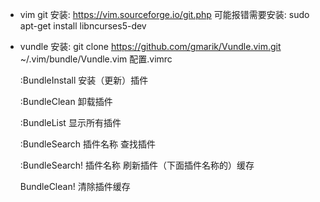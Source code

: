 * vim git 安装: https://vim.sourceforge.io/git.php
    可能报错需要安装: sudo apt-get install  libncurses5-dev

* vundle
  安装: git clone https://github.com/gmarik/Vundle.vim.git ~/.vim/bundle/Vundle.vim
  配置.vimrc

  :BundleInstall   安装（更新）插件 

  :BundleClean  卸载插件 

  :BundleList  显示所有插件 

  :BundleSearch 插件名称    查找插件 

  :BundleSearch! 插件名称   刷新插件（下面插件名称的）缓存 

   BundleClean!   清除插件缓存 